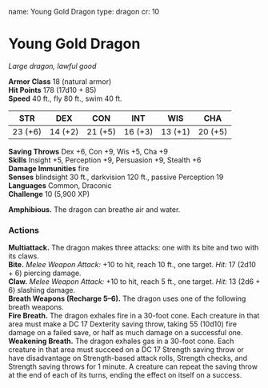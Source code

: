 name: Young Gold Dragon
type: dragon
cr: 10

# Young Gold Dragon 
_Large dragon, lawful good_

**Armor Class** 18 (natural armor)    
**Hit Points** 178 (17d10 + 85)    
**Speed** 40 ft., fly 80 ft., swim 40 ft. 

| STR     | DEX     | CON     | INT     | WIS     | CHA     |
|---------|---------|---------|---------|---------|---------|
| 23 (+6) | 14 (+2) | 21 (+5) | 16 (+3) | 13 (+1) | 20 (+5) |

**Saving Throws** Dex +6, Con +9, Wis +5, Cha +9    
**Skills** Insight +5, Perception +9, Persuasion +9, Stealth +6    
**Damage Immunities** fire    
**Senses** blindsight 30 ft., darkvision 120 ft., passive Perception 19    
**Languages** Common, Draconic    
**Challenge** 10 (5,900 XP) 

**Amphibious.** The dragon can breathe air and water. 

### Actions 
**Multiattack.** The dragon makes three attacks: one with its bite and two with its claws.    
**Bite.** _Melee Weapon Attack:_ +10 to hit, reach 10 ft., one target. _Hit:_ 17 (2d10 + 6) piercing damage.    
**Claw.** _Melee Weapon Attack:_ +10 to hit, reach 5 ft., one target. _Hit:_ 13 (2d6 + 6) slashing damage.    
**Breath Weapons (Recharge 5–6).** The dragon uses one of the following breath weapons.    
**Fire Breath.** The dragon exhales fire in a 30-foot cone. Each creature in that area must make a DC 17 Dexterity saving throw, taking 55 (10d10) fire damage on a failed save, or half as much damage on a successful one.    
**Weakening Breath.** The dragon exhales gas in a 30-foot cone. Each creature in that area must succeed on a DC 17 Strength saving throw or have disadvantage on Strength-based attack rolls, Strength checks, and Strength saving throws for 1 minute. A creature can repeat the saving throw at the end of each of its turns, ending the effect on itself on a success.
